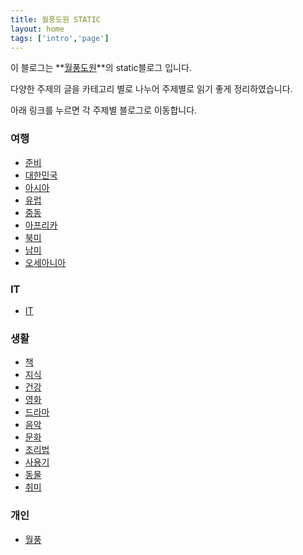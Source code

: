 ```yaml
---
title: 월풍도원 STATIC
layout: home
tags: ['intro','page']
---
```


이 블로그는 **[월풍도원](http://dorajistyle.pe.kr)**의 static블로그
입니다.

다양한 주제의 글을 카테고리 별로 나누어 주제별로 읽기 좋게
정리하였습니다.

아래 링크를 누르면 각 주제별 블로그로 이동합니다.

### 여행

-   [준비](여행/준비)
-   [대한민국](대한민국)
-   [아시아](아시아)
-   [유럽](유럽)
-   [중동](중동)
-   [아프리카](아프리카)
-   [북미](북미)
-   [남미](남미)
-   [오세아니아](오세아니아)

### IT

-   [IT](IT)

### 생활
-   [책](책)
-   [지식](지식)
-   [건강](건강)
-   [영화](영화)
-   [드라마](드라마)
-   [음악](음악)
-   [문화](문화)
-   [조리법](조리법)
-   [사용기](사용기)
-   [동물](동물)
-   [취미](취미)

### 개인

-   [월풍](월풍)
